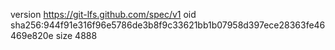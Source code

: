 version https://git-lfs.github.com/spec/v1
oid sha256:944f91e316f96e5786de3b8f9c33621bb1b07958d397ece28363fe46469e820e
size 4888
